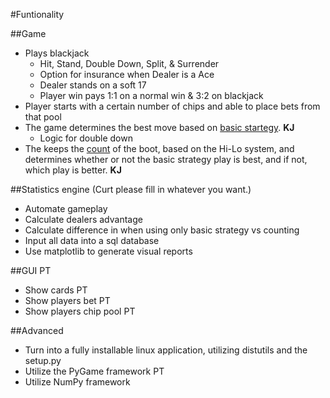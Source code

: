 #Funtionality

##Game
  + Plays blackjack
    - Hit, Stand, Double Down, Split, & Surrender
    - Option for insurance when Dealer is a Ace
    - Dealer stands on a soft 17
    - Player win pays 1:1 on a normal win & 3:2 on blackjack
  + Player starts with a certain number of chips and able to place bets from that pool 
  + The game determines the best move based on [basic startegy](https://en.wikipedia.org/wiki/Blackjack#Basic_strategy). **KJ**
    - Logic for double down
  + The keeps the [count](https://en.wikipedia.org/wiki/Card_counting) of the boot, based on the Hi-Lo system, and determines whether or not the basic strategy play is best, and if not, which play is better. **KJ**
  
##Statistics engine
  (Curt please fill in whatever you want.)
  + Automate gameplay
  + Calculate dealers advantage
  + Calculate difference in when using only basic strategy vs counting
  + Input all data into a sql database
  + Use matplotlib to generate visual reports
  
##GUI PT
  + Show cards PT
  + Show players bet PT
  + Show players chip pool PT
  
##Advanced
  + Turn into a fully installable linux application, utilizing distutils and the setup.py
  + Utilize the PyGame framework PT
  + Utilize NumPy framework

